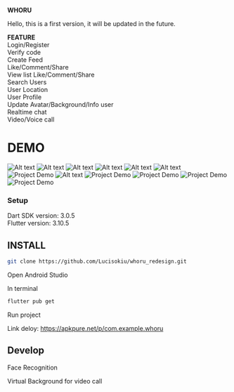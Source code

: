 **WHORU**

Hello, this is a first version, it will be updated in the future.

**FEATURE**  
Login/Register  
Verify code  
Create Feed  
Like/Comment/Share  
View list Like/Comment/Share  
Search Users  
User Location  
User Profile  
Update Avatar/Background/Info user  
Realtime chat  
Video/Voice call  


# **DEMO**
![Alt text](image/regis.png)
![Alt text](image/login.png)
![Alt text](image/feed-1.png)
![Alt text](image/feed-2.png)
![Alt text](image/search-1.png)
![Alt text](image/search-2.png)
![Project Demo](image/user.png)
![Alt text](image/profile.png)
![Project Demo](video/location.gif)
![Project Demo](image/message.png)
![Project Demo](image/video_call.png)
![Project Demo](image/voice_call.png)

### Setup  
Dart SDK version: 3.0.5  
Flutter version: 3.10.5

## INSTALL

```sh
git clone https://github.com/Lucisokiu/whoru_redesign.git
```

Open Android Studio

In terminal

```sh
flutter pub get
```

Run project

Link deloy: https://apkpure.net/p/com.example.whoru

## Develop

Face Recognition

Virtual Background for video call